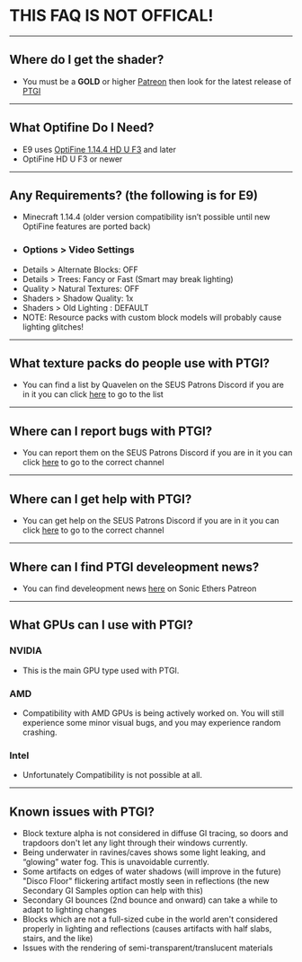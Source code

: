 # **THIS FAQ IS NOT OFFICAL!**
---

## Where do I get the shader?
- You must be a **GOLD** or higher [Patreon](https://www.patreon.com/sonicether/posts) then look for the latest release of [PTGI](https://www.patreon.com/sonicether/posts?tag=Release%20Archives)
---

## What Optifine Do I Need?
- E9 uses [OptiFine 1.14.4 HD U F3](https://optifine.net/downloads) and later
- OptiFine HD U F3 or newer
---

## Any Requirements? (the following is for E9)
- Minecraft 1.14.4 (older version compatibility isn’t possible until new OptiFine features are ported back)
- ### Options > Video Settings
- Details > Alternate Blocks: OFF
- Details > Trees: Fancy or Fast (Smart may break lighting)
- Quality > Natural Textures: OFF
- Shaders > Shadow Quality: 1x
- Shaders > Old Lighting : DEFAULT
- NOTE: Resource packs with custom block models will probably cause  lighting glitches!
---

## What texture packs do people use with PTGI?
- You can find a list by Quavelen on the SEUS Patrons Discord if you are in it you can click [here](https://discordapp.com/channels/354037679131721728/532179479527686154/598337969329537045) to go to the list
---

## Where can I report bugs with PTGI?
- You can report them on the SEUS Patrons Discord if you are in it you can click [here](https://discordapp.com/channels/354037679131721728/574908643947053068) to go to the correct channel
---

## Where can I get help with PTGI?
- You can get help on the SEUS Patrons Discord if you are in it you can click [here](https://discordapp.com/channels/354037679131721728/563294753802682370) to go to the correct channel
---

## Where can I find PTGI develeopment news?
- You can find develeopment news [here](https://www.patreon.com/sonicether/posts?tag=dev%20news) on Sonic Ethers Patreon
---

## What GPUs can I use with PTGI?
### NVIDIA
- This is the main GPU type used with PTGI.
### AMD
- Compatibility with AMD GPUs is being actively worked on. You will still experience some minor visual bugs, and you may experience random crashing.
### Intel
- Unfortunately Compatibility is not possible at all.
---

## Known issues with PTGI?
- Block texture alpha is not considered in diffuse GI tracing, so doors and trapdoors don't let any light through their windows currently.
- Being underwater in ravines/caves shows some light leaking, and “glowing” water fog. This is unavoidable currently.
- Some artifacts on edges of water shadows (will improve in the future)
 "Disco Floor" flickering artifact mostly seen in reflections (the new Secondary GI Samples option can help with this)
- Secondary GI bounces (2nd bounce and onward) can take a while to adapt to lighting changes
- Blocks which are not a full-sized cube in the world aren't considered properly in lighting and reflections (causes artifacts with half slabs, stairs, and the like)
- Issues with the rendering of semi-transparent/translucent materials
